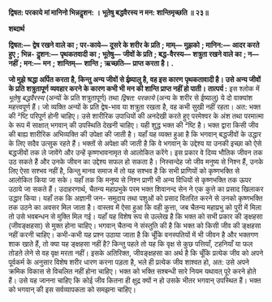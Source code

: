 **द्विषत: परकाये मां मानिनो भिन्नदॢशन: ।** **भूतेषु बद्धवैरस्य न मन: शान्तिमृच्छति ॥ २३॥** 

**शब्दार्थ** 

**द्विषत:—** **द्वेष रखने वाले का** **; पर-काये—** **दूसरे के शरीर के प्रति** **; माम्—** **मुझको** **; मानिन:—** **आदर करते हुए** **; भिन्न-** **दॢशन:—** **पृथकतवादी का** **; भूतेषु—** **जीवों के प्रति** **; बद्ध-वैरस्य—** **शत्रुता रखने वाले का** **; न—** **नहीं** **; मन:—** **मन** **;** **शान्तिम्—** **शान्ति** **; ऋच्छति—** **प्राप्त करता है।** **.** 

**जो मुझे श्रद्धा अर्पित करता है, किन्तु अन्य जीवों से ईष्र्यालु है, वह इस कारण** **पृथकतावादी है। उसे अन्य जीवों के प्रति शत्रुतापूर्ण व्यवहार करने के कारण कभी भी** **मन की शान्ति प्राप्त नहीं हो पाती।** **तात्पर्य :** इस श्लोक में *भूतेषु बद्धवैरस्य* (अन्यों के प्रति शत्रुतापूर्ण) तथा *द्विषत: परकाये*  (अन्य के शरीर से ईष्यालु) ये दो वाक्यांश महत्त्वपूर्ण हैं। जो व्यक्ति अन्यों के प्रति द्वेष-भाव या शत्रुता रखता है, वह कभी सुखी नहीं रहता। अत: भक्त की ²ष्टि परिपूर्ण होनी चाहिए। उसे शारीरिक उपाधियों की अनदेखी करते हुए परमेश्वर के अंश तथा परमात्मा के रूप में साक्षात् भगवान् की उपस्थिति देखनी चाहिए। यही शुद्ध भक्त की ²ष्टि है। भक्त द्वारा किसी जीव की बाह्य शारीरिक अभिव्यक्ति की उपेक्षा की जाती है। यहाँ यह व्यक्त हुआ है कि भगवान् बद्धजीवों के उद्धार के लिए सदैव उत्सुक रहते हैं। भक्तों से अपेक्षा की जाती है कि वे भगवान् के उद्देश्य या उनकी इच्छा को ऐसे बद्धजीवों तक ले जावेंगे और उन्हें कृष्णभावनामृत से आलोकित करेंगे। इस प्रकार वे दिव्य भौतिक जीवन तक उठ सकते हैं और उनके जीवन का उद्देश्य सफल हो सकता है। निस्सन्देह जो जीव मनुष्य से निश्न हैं, उनके लिए ऐसा सश्भव नहीं है, किन्तु मानव समाज में तो यह सश्भव है कि सभी प्राणियों को कृष्णभक्ति से आलोकित किया जा सके। यहाँ तक कि मनुष्य से निश्न प्राणी भी अन्य विधियों से कृष्णभक्ति तक ऊपर उठाये जा सकते हैं। उदाहरणार्थ, चैतन्य महाप्रभुके परम भक्त शिवानन्द सेन ने एक कुत्ते का प्रसाद खिलाकर उद्धार किया। यहाँ तक कि अज्ञानी जन- समुदाय तथा पशुओं को प्रसाद वितरित करने से उनको कृष्णभक्ति तक उठने का अवसर मिल जाता है। वास्तव में ऐसा हुआ कि वही कुत्ता, जब चैतन्य महाप्रभु को पुरी में मिला तो उसे भवबन्धन से मुक्ति मिल गई। यहाँ यह विशेष रूप से उल्लेख है कि भक्त को सभी प्रकार की ङ्क्षहसा (जीवङ्क्षहसा) से मुक्त होना चाहिए। भगवान् चैतन्य ने संस्तुति की है कि भक्त को किसी जीव की ङ्क्षहसा नहीं करनी चाहिए। कभी-कभी यह प्रश्न उठाया जाता है कि चूँकि वनस्पतियों में भी जीवन है और भक्तगण शाक खाते हैं, तो क्या यह ङ्क्षहसा नहीं है? किन्तु पहले तो यह कि वृक्ष से कुछ पत्तियाँ, टहनियाँ या फल तोडऩे लेने से वह वृक्ष मरता नहीं। इसके अतिरिक्त, जीवङ्क्षहसा का अर्थ है कि चूँकि प्रत्येक जीव को अपने पूर्वकर्म के अनुसार विशेष शरीर धारण करना पड़ता है, भले ही प्रत्येक जीव शाश्वत हो, अत: उसे अपने क्रमिक विकास से विचलित नहीं होना चाहिए। भक्त को भक्ति सश्बन्धी सारे नियम यथावत् पूरे करने होते हैं। उसे यह जानना चाहिए कि कोई जीव कितना ही क्षुद्र क्यों न हो उसके भीतर भगवान् उपस्थित हैं। भक्त को भगवान् की इस सर्वव्यापकता को समझना चाहिए।  